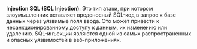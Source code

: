 I**njection SQL (SQL Injection)**: Это тип атаки, при котором злоумышленник вставляет вредоносный SQL-код в запрос к базе данных через уязвимые поля ввода. Это может привести к несанкционированному доступу к данным, их изменению или удалению. SQL-инъекции являются одной из самых распространенных и опасных уязвимостей в веб-приложениях.

